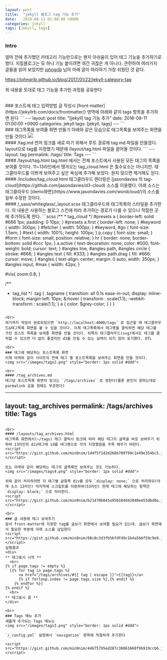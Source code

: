 ```yaml
---
layout: post
title:  "jekyll 블로그 tag 기능 추가"
date:   2018-08-11 01:00:00 +0900
categories: jekyll
tags: [jekyll, tags]
---
```

### Intro
얼마 전에 추가했던 카테고리 기능만으로는 왠지 아쉬움이 있어 태그 기능을 추가하기로 했다. 지킬블로그는 모 하나 기능 붙이려면 여간 귀찮은 게 아니다. 관련하여 여러가지 글들을 읽어 보았지만 [johngrib](https://johngrib.github.io/) 님의 아래 글이 따라하기 가장 쉬웠던 것 같다.

<https://johngrib.github.io/blog/2017/01/22/jekyll-category-tag>

위 내용을 토대로 태그 기능을 추가한 과정을 공유한다

<br>
### 포스트에 태그 입력방법
글 작성시 [front-matter](https://jekyllrb.com/docs/frontmatter/) 영역에 아래와 같이 tags 항목을 추가하면 된다
```
---
layout: post
title:  "[jekyll] tag 기능 추가"
date:   2018-08-11 01:00:00 +0900
categories: jekyll
tags: [jekyll, tags]
---
```


<br>
### 태그목록을 보여줄 화면 만들기
아래와 같은 모습으로 태그목록을 보여주는 화면을 만들 것이다
<img src="/images/tags1.png" style="border: 1px solid #ddd">


<br>
#### /tag.md
먼저 링크를 새로 따기 위해서 루트 경로에 tag.md 파일을 만들었다. layout으로 tag를 지정했기 때문에 /layout/tag.html 파일을 끌어올 것이다.
```
---
layout: tag
permalink: /tags/
title: Tags
---
```

<br>
#### /layout/tag.html
tag.html 에서는 전체 포스트에서 사용된 모든 태그의 목록을 보여줄 것이다. 11~13라인에서 땡겨오는 tag_cloud.html 은 필수요소는 아니지만. 태그클라우드를 이쁘게 보여주고 싶은 욕심에 추가해 보았다. 원치 않으면 제거해도 된다.
<script src="https://gist.github.com/min9nim/46acdcfefaeb92485785e24d4d82fc76.js"></script>

<br>
#### /includes/tag_cloud.html
태그클라우드 렌더링은 [jasondavies 의 tag-cloud](https://github.com/jasondavies/d3-cloud) 소스를 이용했다. 아래 소스는 태그클라우드  [demo화면](https://www.jasondavies.com/wordcloud/)의 소스를 일부 수정한 것이다.
<script src="https://gist.github.com/min9nim/59fe57387b354344834508d0293bd366.js"></script>

<br>
#### /_sass/whiteglass/_layout.scss
태그클라우드와 태그목록의 스타일을 추가한다. 이 내용은 사용하는 블로그 스킨에 따라 추가하는 경로가 다를 수 있으니 적절한 곳에 추가하도록 한다.
```scss
/**
 * tag_cloud
 */
#presets a { border-left: solid #666 1px; padding: 0 10px; }
#presets a.first { border-left: none; }
#keyword { width: 300px; }
#fetcher { width: 500px; }
#keyword, #go { font-size: 1.5em; }
#text { width: 100%; height: 100px; }
p.copy { font-size: small; }
#form { font-size: small; position: relative; }
hr { border: none; border-bottom: solid #ccc 1px; }
a.active { text-decoration: none; color: #000; font-weight: bold; cursor: text; }
#angles line, #angles path, #angles circle { stroke: #666; }
#angles text { fill: #333; }
#angles path.drag { fill: #666; cursor: move; }
#angles { text-align: center; margin: 0 auto; width: 350px; }
#angles input, #max { width: 42px; }

#vis{
  zoom:0.8;
}

/**
 * tag_list
 */
.tag {
  .tagname {
    transition: all 0.1s ease-in-out;
    display: inline-block;
    margin-left: 10px;
    &:hover {
      transform : scale(1.1);
      -webkit-transform : scale(1.1);
    }
    a {
      color: $grey-color;
    }
  }
}
```

<br>
여기까지 작업이 완료되었으면 `http://localhost:4000/tags` 로 접근할 때 태그클라우드&태그목록 화면을 볼 수 있을 것이다. 이제 태그목록에서 태그명을 클릭하면 해당 태그를 가진 포스트 목록을 보여줄 화면을 만들 것이다. 위쪽의 태그클라우드(svg)에서도 태그를 클릭할 수 있으면 더 없이 좋겠지만 d3를 만질 수 있는 실력이 되지 않아 포기했다. OTL

<br>
### 태그에 해당하는 포스트목록 화면
이제 아래와 같이 사이트의 전체 태그 별 포스트목록을 보여주는 화면을 만들 것이다.
<img src="/images/tags2.png" style="border: 1px solid #ddd">

<br>
#### /tag_archives.md
태그당 포스트목록 화면의 링크는 `/tags/archives` 로 정한다(물론 본인이 원하는데로 parmalink 값을 정해도 무관한다)
```
---
layout: tag_archives
permalink: /tags/archives
title: Tags
---
```

<br>
#### /layouts/tag_archives.html
태그목록 화면에서(~/tags) 태그 클릭시 링크에 따라 해당 태그의 글목을 바로 보여주기 위하여 13라인의 div태그에 id를 태그명으로 각각 지정했음을 주목 해주기 바란다.
<script src="https://gist.github.com/min9nim/1d4f5f1d2d268b709799c1e49e354bc5.js"></script>

또는 아래와 같이 해당하는 태그의 글목록만 보여주는 것도 가능하다. 
<img src="/images/tags4.png" style="border: 1px solid #ddd">

위와 같이 처리하려면 각 태그별 글항목 div를 모두 `display: none;` 으로 처리하되(아래 소스 12라인) 마지막에 스크립트를 이용하여(53라인) 현재 태그에 해당하는 항목만 `display: block;` 으로 처리한다.
<script src="https://gist.github.com/min9nim/b21470b041e950104942040ee53d6d0a.js"></script>

<br>
### 글 내용에 태그 보여주기
앞서 front-matter에 지정한 tag를 글보기 화면에서 보여줄 필요가 있는데. 글보기 화면에서 필요한 부분에 아래 소스를 삽입한다
<script src="https://gist.github.com/min9nim/08c8c3d3fb56fdfd9c1b4a5b6f59c9e9.js"></script>
실행결과
<div>
** 태그표시 시작 **
  <br>
{% if page.tags != empty %}
  [{% for tag in page.tags %}
      <a href="/tags/archives/#{{ tag | escape }}">{{tag}}</a>
      {% if forloop.index != page.tags.size %},{% endif %} 
    {% endfor %}]
{% endif %}
  <br>
** 태그표시 끝 **
</div>

<br>
### Tags 메뉴 추가
새롭게 추가되는 Tags 메뉴는 
<img src="/images/tags3.png" style="border: 1px solid #ddd">

`/_config.yml` 설정에서 `navigation` 항목에 적절하게 추가한다

<script src="https://gist.github.com/min9nim/44b75795ed287c38661660f9b919ccb6.js"></script>












